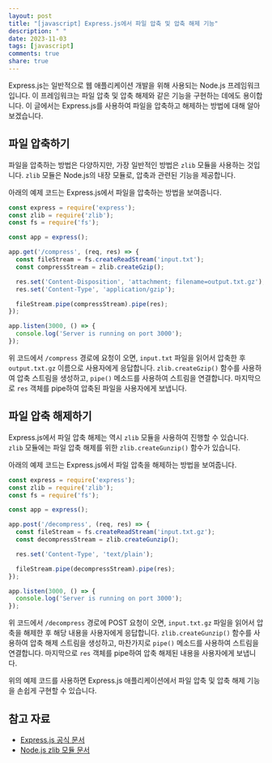 ```yaml
---
layout: post
title: "[javascript] Express.js에서 파일 압축 및 압축 해제 기능"
description: " "
date: 2023-11-03
tags: [javascript]
comments: true
share: true
---
```


Express.js는 일반적으로 웹 애플리케이션 개발을 위해 사용되는 Node.js 프레임워크입니다. 이 프레임워크는 파일 압축 및 압축 해제와 같은 기능을 구현하는 데에도 용이합니다. 이 글에서는 Express.js를 사용하여 파일을 압축하고 해제하는 방법에 대해 알아보겠습니다.

## 파일 압축하기

파일을 압축하는 방법은 다양하지만, 가장 일반적인 방법은 `zlib` 모듈을 사용하는 것입니다. `zlib` 모듈은 Node.js의 내장 모듈로, 압축과 관련된 기능을 제공합니다.

아래의 예제 코드는 Express.js에서 파일을 압축하는 방법을 보여줍니다.

```javascript
const express = require('express');
const zlib = require('zlib');
const fs = require('fs');

const app = express();

app.get('/compress', (req, res) => {
  const fileStream = fs.createReadStream('input.txt');
  const compressStream = zlib.createGzip();

  res.set('Content-Disposition', 'attachment; filename=output.txt.gz');
  res.set('Content-Type', 'application/gzip');

  fileStream.pipe(compressStream).pipe(res);
});

app.listen(3000, () => {
  console.log('Server is running on port 3000');
});
```

위 코드에서 `/compress` 경로에 요청이 오면, `input.txt` 파일을 읽어서 압축한 후 `output.txt.gz` 이름으로 사용자에게 응답합니다. `zlib.createGzip()` 함수를 사용하여 압축 스트림을 생성하고, `pipe()` 메소드를 사용하여 스트림을 연결합니다. 마지막으로 `res` 객체를 pipe하여 압축된 파일을 사용자에게 보냅니다.

## 파일 압축 해제하기

Express.js에서 파일 압축 해제는 역시 `zlib` 모듈을 사용하여 진행할 수 있습니다. `zlib` 모듈에는 파일 압축 해제를 위한 `zlib.createGunzip()` 함수가 있습니다.

아래의 예제 코드는 Express.js에서 파일 압축을 해제하는 방법을 보여줍니다.

```javascript
const express = require('express');
const zlib = require('zlib');
const fs = require('fs');

const app = express();

app.post('/decompress', (req, res) => {
  const fileStream = fs.createReadStream('input.txt.gz');
  const decompressStream = zlib.createGunzip();

  res.set('Content-Type', 'text/plain');

  fileStream.pipe(decompressStream).pipe(res);
});

app.listen(3000, () => {
  console.log('Server is running on port 3000');
});
```

위 코드에서 `/decompress` 경로에 POST 요청이 오면, `input.txt.gz` 파일을 읽어서 압축을 해제한 후 해당 내용을 사용자에게 응답합니다. `zlib.createGunzip()` 함수를 사용하여 압축 해제 스트림을 생성하고, 마찬가지로 `pipe()` 메소드를 사용하여 스트림을 연결합니다. 마지막으로 `res` 객체를 pipe하여 압축 해제된 내용을 사용자에게 보냅니다.

위의 예제 코드를 사용하면 Express.js 애플리케이션에서 파일 압축 및 압축 해제 기능을 손쉽게 구현할 수 있습니다.

## 참고 자료

- [Express.js 공식 문서](https://expressjs.com)
- [Node.js zlib 모듈 문서](https://nodejs.org/api/zlib.html)